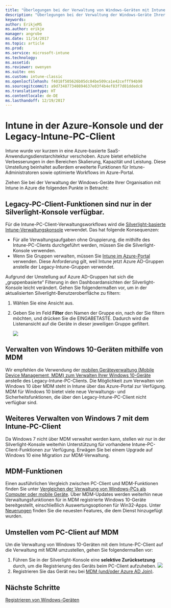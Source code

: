 ```yaml
---
title: "Überlegungen bei der Verwaltung von Windows-Geräten mit Intune in Azure"
description: "Überlegungen bei der Verwaltung der Windows-Geräte Ihrer Organisation mit Intune in Azure"
keywords: 
author: ErikjeMS
ms.author: erikje
manager: angrobe
ms.date: 11/14/2017
ms.topic: article
ms.prod: 
ms.service: microsoft-intune
ms.technology: 
ms.assetid: 
ms.reviewer: owenyen
ms.suite: ems
ms.custom: intune-classic
ms.openlocfilehash: f4018f505626b05dc84be509ca1e42cefff94b90
ms.sourcegitcommit: a9d734877340894637e03f4b4ef83f7d01ddedc8
ms.translationtype: HT
ms.contentlocale: de-DE
ms.lasthandoff: 12/19/2017
---
```

# <a name="intune-on-azure-console-and-legacy-intune-pc-client"></a>Intune in der Azure-Konsole und der Legacy-Intune-PC-Client

Intune wurde vor kurzem in eine Azure-basierte SaaS-Anwendungsdienstarchitektur verschoben. Azure bietet erhebliche Verbesserungen in den Bereichen Skalierung, Kapazität und Leistung. Diese Umstellung beinhaltet außerdem erweiterte Funktionen für Intune-Administratoren sowie optimierte Workflows im Azure-Portal. 

Ziehen Sie bei der Verwaltung der Windows-Geräte Ihrer Organisation mit Intune in Azure die folgenden Punkte in Betracht:

## <a name="legacy-pc-client-features-are-only-available-in-the-silverlight-console"></a>Legacy-PC-Client-Funktionen sind nur in der Silverlight-Konsole verfügbar.

Für die Intune-PC-Client-Verwaltungsworkflows wird die [Silverlight-basierte Intune-Verwaltungskonsole](https://manage.microsoft.com/) verwendet. Das hat folgende Konsequenzen:

- Für alle Verwaltungsaufgaben ohne Gruppierung, die mithilfe des Intune-PC-Clients durchgeführt werden, müssen Sie die Silverlight-Konsole verwenden.
- Wenn Sie Gruppen verwalten, müssen Sie [Intune im Azure-Portal](https://portal.azure.com/) verwenden. Diese Anforderung gilt, weil Intune jetzt Azure AD-Gruppen anstelle der Legacy-Intune-Gruppen verwendet. 

Aufgrund der Umstellung auf Azure AD-Gruppen hat sich die „gruppenbasierte“ Filterung in den Dashboardansichten der Silverlight-Konsole leicht verändert. Gehen Sie folgendermaßen vor, um in der aktualisierten Silverlight-Benutzeroberfläche zu filtern:

1. Wählen Sie eine Ansicht aus.
2. Geben Sie im Feld **Filter** den Namen der Gruppe ein, nach der Sie filtern möchten, und drücken Sie die EINGABETASTE. Dadurch wird die Listenansicht auf die Geräte in dieser jeweiligen Gruppe gefiltert.

   ![](media/intune_on_azure/image01.png)

## <a name="manage-windows-10-devices-by-using-mdm"></a>Verwalten von Windows 10-Geräten mithilfe von MDM

Wir empfehlen die Verwendung der [mobilen Geräteverwaltung (Mobile Device Management, MDM) zum Verwalten Ihrer Windows 10-Geräte](https://docs.microsoft.com/intune/device-restrictions-windows-10) anstelle des Legacy-Intune-PC-Clients. Die Möglichkeit zum Verwalten von Windows 10 über MDM steht in Intune über das Azure-Portal zur Verfügung. MDM für Windows 10 bietet viele neue Verwaltungs- und Sicherheitsfunktionen, die über den Legacy-Intune-PC-Client nicht verfügbar sind.

## <a name="continue-to-manage-windows-7-by-using-intune-pc-client"></a>Weiteres Verwalten von Windows 7 mit dem Intune-PC-Client

Da Windows 7 nicht über MDM verwaltet werden kann, stellen wir nur in der Silverlight-Konsole weiterhin Unterstützung für vorhandene Intune-PC-Client-Funktionen zur Verfügung. Erwägen Sie bei einem Upgrade auf Windows 10 eine Migration zur MDM-Verwaltung.

## <a name="mdm-capabilities"></a>MDM-Funktionen

Einen ausführlichen Vergleich zwischen PC-Client und MDM-Funktionen finden Sie unter [Vergleichen der Verwaltung von Windows-PCs als Computer oder mobile Geräte](https://docs.microsoft.com/intune-classic/deploy-use/pc-management-comparison). Über MDM-Updates werden weiterhin neue Verwaltungsfunktionen für in MDM registrierte Windows 10-Geräte bereitgestellt, einschließlich Auswertungsoptionen für Win32-Apps. Unter [Neuerungen](https://docs.microsoft.com/intune/whats-new) finden Sie die neuesten Features, die dem Dienst hinzugefügt wurden.

## <a name="switch-from-pc-client-to-mdm"></a>Umstellen vom PC-Client auf MDM

Um die Verwaltung von Windows 10-Geräten mit dem Intune-PC-Client auf die Verwaltung mit MDM umzustellen, gehen Sie folgendermaßen vor:

1. Führen Sie in der Silverlight-Konsole eine **selektive Zurücksetzung** durch, um die Registrierung des Geräts beim PC-Client aufzuheben.
  ![](media/intune_on_azure/image02.png)
2. Registrieren Sie das Gerät neu bei [MDM (und/oder Azure AD Join)](https://docs.microsoft.com/intune/windows-enroll). 

## <a name="next-steps"></a>Nächste Schritte
[Registrieren von Windows-Geräten](https://docs.microsoft.com/intune/windows-enroll)

 

